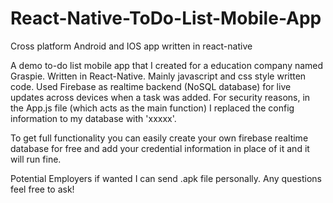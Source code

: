 # React-Native-ToDo-List-Mobile-App
Cross platform Android and IOS app written in react-native

A demo to-do list mobile app that I created for a education company named Graspie. Written in React-Native.
Mainly javascript and css style written code.
Used Firebase as realtime backend (NoSQL database) for live updates across devices when a task was added.
For security reasons, in the App.js file (which acts as the main function) I replaced the config information to my database 
with 'xxxxx'.

To get full functionality you can easily create your own firebase realtime database for free and add your credential information in place of it and it will run fine.

Potential Employers if wanted I can send .apk file personally.
Any questions feel free to ask!

